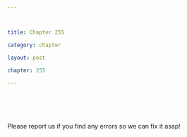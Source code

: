 ```yaml
---



title: Chapter 255

category: chapter

layout: post

chapter: 255

---
```




<br><br><br><br>
Please report us if you find any errors so we can fix it asap!